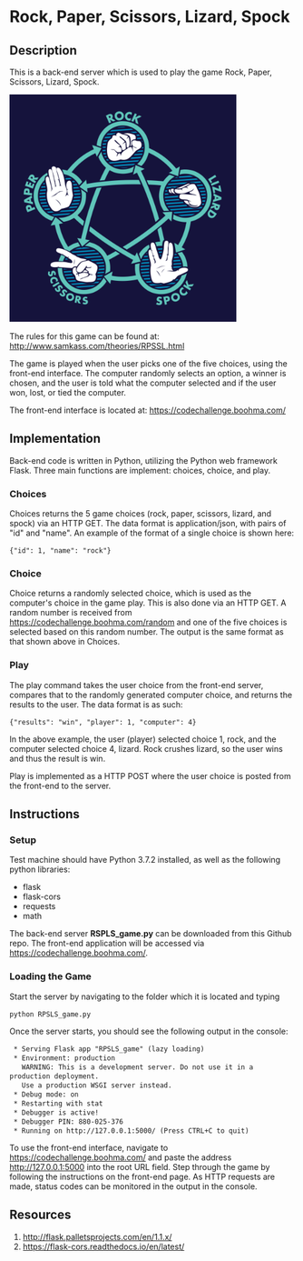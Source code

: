 # Rock, Paper, Scissors, Lizard, Spock


## Description
This is a back-end server which is used to play the game Rock, Paper, Scissors, Lizard, Spock.

<img src="https://github.com/savanaconda/RockPaperScissorsLizardSpock/blob/master/rockpaperscissorslizardspock.png" width="400">

The rules for this game can be found at:
http://www.samkass.com/theories/RPSSL.html

The game is played when the user picks one of the five choices, using the front-end interface. The computer randomly selects an option, a winner is chosen, and the user is told what the computer selected and if the user won, lost, or tied the computer.

The front-end interface is located at:
https://codechallenge.boohma.com/ 


## Implementation
Back-end code is written in Python, utilizing the Python web framework Flask. Three main functions are implement: choices, choice, and play.

### Choices
Choices returns the 5 game choices (rock, paper, scissors, lizard, and spock) via an HTTP GET. The data format is application/json, with pairs of "id" and "name". An example of the format of a single choice is shown here:
```
{"id": 1, "name": "rock"}
```

### Choice
Choice returns a randomly selected choice, which is used as the computer's choice in the game play. This is also done via an HTTP GET. A random number is received from https://codechallenge.boohma.com/random and one of the five choices is selected based on this random number. The output is the same format as that shown above in Choices.

### Play
The play command takes the user choice from the front-end server, compares that to the randomly generated computer choice, and returns the results to the user. The data format is as such:
```
{"results": "win", "player": 1, "computer": 4}
```
In the above example, the user (player) selected choice 1, rock, and the computer selected choice 4, lizard. Rock crushes lizard, so the user wins and thus the result is win.

Play is implemented as a HTTP POST where the user choice is posted from the front-end to the server.


## Instructions

### Setup
Test machine should have Python 3.7.2 installed, as well as the following python libraries:
 * flask
 * flask-cors
 * requests
 * math

The back-end server __RSPLS_game.py__ can be downloaded from this Github repo. The front-end application will be accessed via https://codechallenge.boohma.com/.

### Loading the Game
Start the server by navigating to the folder which it is located and typing
```
python RPSLS_game.py
```
Once the server starts, you should see the following output in the console:
```
 * Serving Flask app "RPSLS_game" (lazy loading)
 * Environment: production
   WARNING: This is a development server. Do not use it in a production deployment.
   Use a production WSGI server instead.
 * Debug mode: on
 * Restarting with stat
 * Debugger is active!
 * Debugger PIN: 880-025-376
 * Running on http://127.0.0.1:5000/ (Press CTRL+C to quit)
```
To use the front-end interface, navigate to https://codechallenge.boohma.com/ and paste the address http://127.0.0.1:5000 into the root URL field. Step through the game by following the instructions on the front-end page. As HTTP requests are made, status codes can be monitored in the output in the console.


## Resources
1. http://flask.palletsprojects.com/en/1.1.x/
2. https://flask-cors.readthedocs.io/en/latest/
